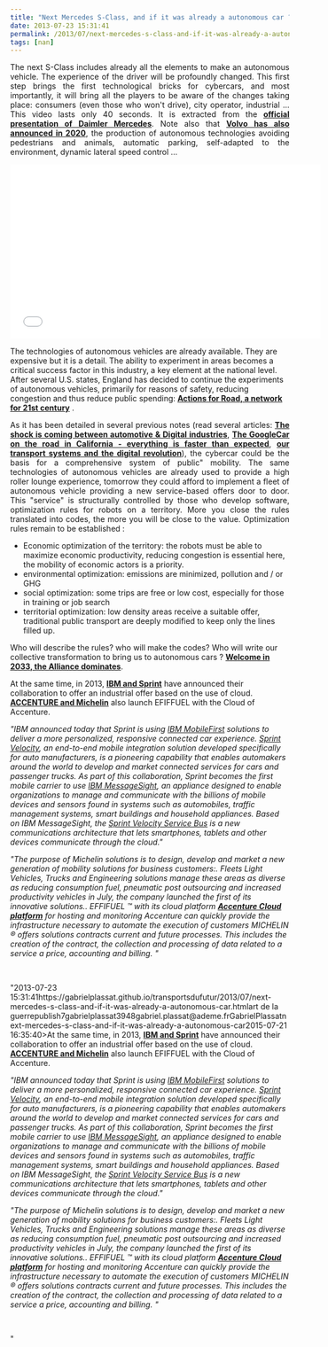 ```yaml
---
title: "Next Mercedes S-Class, and if it was already a autonomous car ?"
date: 2013-07-23 15:31:41
permalink: /2013/07/next-mercedes-s-class-and-if-it-was-already-a-autonomous-car.html
tags: [nan]
---
```


<p style="text-align: justify;">The next S-Class includes already all the elements to make an autonomous vehicle. The experience of the driver will be profoundly changed. This first step brings the first technological bricks for cybercars, and most importantly, it will bring all the players to be aware of the changes taking place: consumers (even those who won't drive), city operator, industrial ... This video lasts only 40 seconds. It is extracted from the <strong><a href="https://www.youtube.com/watch?v=mEpPww4AXMI&list=PLvYrJ_MvVasZtY-F821dkawSkItMQSEcJ&index=26" target="_blank">official presentation of Daimler Mercedes</a></strong>. Note also that <strong><a href="http://www.youtube.com/watch?v=vwckQpZbJW4#at=162" target="_blank">Volvo has also announced in 2020</a></strong>, the production of autonomous technologies avoiding pedestrians and animals, automatic parking, self-adapted to the environment, dynamic lateral speed control ...</p> <iframe frameborder="0" height="315" src="//www.youtube.com/embed/vKDDvBdj5hQ" width="560"></iframe> <p style="text-align: justify;"> </p>  <!--more-->  The technologies of autonomous vehicles are already available. They are expensive but it is a detail. The ability to experiment in areas becomes a critical success factor in this industry, a key element at the national level. After several U.S. states, England has decided to continue the experiments of autonomous vehicles, primarily for reasons of safety, reducing congestion and thus reduce public spending: <strong><a href="http://fr.slideshare.net/transportsdufutur/uk-action-forroads" target="_blank">Actions for Road, a network for 21st century</a></strong> . <p style="text-align: justify;">As it has been detailed in several previous notes (read several articles: <strong><a href="https://gabrielplassat.github.io/transportsdufutur/2012/09/lindustrie-automobile-a-choisi-de-concevoir-developper-et-commercialiser-des-produits-qui-sadaptent-a-tous-les-territoires.html" target="_blank">The shock is coming between automotive & Digital industries</a></strong>, <strong><a href="https://gabrielplassat.github.io/transportsdufutur/2012/09/la-google-car-va-rouler-en-californie-tout-va-plus-vite-que-prevu-le-point-de-basculement-se-rapproc.html" target="_blank">The GoogleCar on the road in California - everything is faster than expected</a></strong>, <strong><a href="https://gabrielplassat.github.io/transportsdufutur/2012/04/nos-systemes-de-transport-et-la-revolution-numerique-pourquoi-cela-va-tout-changer.html" target="_blank">our transport systems and the digital revolution</a></strong>), the cybercar could be the basis for a comprehensive system of public" mobility. The same technologies of autonomous vehicles are already used to provide a high roller lounge experience, tomorrow they could afford to implement a fleet of autonomous vehicle providing a new service-based offers door to door. This "service" is structurally controlled by those who develop software, optimization rules for robots on a territory. More you close the rules translated into codes, the more you will be close to the value. Optimization rules remain to be established :</p> <ul style=""text-align: justify> <li>Economic optimization of the territory: the robots must be able to maximize economic productivity, reducing congestion is essential here, the mobility of economic actors is a priority.</li> <li>environmental optimization: emissions are minimized, pollution and / or GHG</li> <li>social optimization: some trips are free or low cost, especially for those in training or job search</li> <li>territorial optimization: low density areas receive a suitable offer, traditional public transport are deeply modified to keep only the lines filled up.</li> </ul> <p style=""text-align: justify>Who will describe the rules? who will make the codes? Who will write our collective transformation to bring us to autonomous cars ? <strong><a href="https://gabrielplassat.github.io/transportsdufutur/2013/04/en-supprimant-quasiment-la-matiere-pour-ne-garder-que-les-flux-et-les-renverser-les-glass-avaient-to-1.html"" target=""_blank"">Welcome in 2033, the Alliance dominates</a></strong>.</p> <p style=""text-align: justify>At the same time, in 2013, <strong><a href=""http://www-03.ibm.com/press/us/en/pressrelease/41441.wss"" target=""_blank"">IBM and Sprint</a></strong> have announced their collaboration to offer an industrial offer based on the use of cloud. <strong><a href=""http://www.bfmtv.com/economie/accenture-collabore-michelin-lancement-nouvelle-activite-mobilite-leader-pneumatique-adossee-a-plate-forme-cloud-d-and-8217-accenture-562902.html"" target=""_blank"">ACCENTURE and Michelin</a></strong> also launch EFIFFUEL with the Cloud of Accenture.</p> <p style=""padding-left: 30px text-align: justify><em>"IBM announced today that Sprint is using <a href=""http://www.ibm.com/mobilefirst/us/en/"">IBM MobileFirst</a> solutions to deliver a more personalized, responsive connected car experience. </em><em><a href=""http://m2m.sprint.com/m2m-solutions/velocity"">Sprint Velocity</a>, an end-to-end mobile integration solution developed specifically for auto manufacturers, is a pioneering capability that enables automakers around the world to develop and market connected services for cars and passenger trucks. As part of this collaboration, Sprint becomes the first mobile carrier to use <a href=""http://www-03.ibm.com/software/products/us/en/messagesight/"">IBM MessageSight</a>, an appliance designed to enable organizations to manage and communicate with the billions of mobile devices and sensors found in systems such as automobiles, traffic management systems, smart buildings and household appliances. </em><em>Based on IBM MessageSight, the <a href=""http://youtu.be/V1ooTX4aTE8"">Sprint Velocity Service Bus</a> is a new communications architecture that lets smartphones, tablets and other devices communicate through the cloud."</em></p> <p style=""text-align: justify padding-left: 30px><em>"The purpose of Michelin solutions is to design, develop and market a new generation of mobility solutions for business customers:. Fleets Light Vehicles, Trucks and Engineering solutions manage these areas as diverse as reducing consumption fuel, pneumatic post outsourcing and increased productivity vehicles in July, the company launched the first of its innovative solutions.. EFFIFUEL ™ with its cloud platform <strong><a href=""http://cts.businesswire.com/ct/CT?id=smartlink&url=http%3A%2F%2Fwww.accenture.com%2Fus-en%2FPages%2Fservice-hybrid-cloud-platform.aspx&esheet=50673587&newsitemid=20130719005186&lan=fr-FR&anchor=Accenture+Cloud+Platform+for+hosting+and+monitoring&index=1&md5=cd8344392c1515f9c801192bfa48d738"" target=""_blank"">Accenture Cloud platform</a></strong> for hosting and monitoring Accenture can quickly provide the infrastructure necessary to automate the execution of customers MICHELIN ® offers solutions contracts current and future processes. This includes the creation of the contract, the collection and processing of data related to a service a price, accounting and billing. "</em></p> <p><em><br /></em></p>"2013-07-23 15:31:41https://gabrielplassat.github.io/transportsdufutur/2013/07/next-mercedes-s-class-and-if-it-was-already-a-autonomous-car.htmlart de la guerrepublish7gabrielplassat3948gabriel.plassat@ademe.frGabrielPlassatnext-mercedes-s-class-and-if-it-was-already-a-autonomous-car2015-07-21 16:35:40>At the same time, in 2013, <strong><a href=""http://www-03.ibm.com/press/us/en/pressrelease/41441.wss"" target=""_blank"">IBM and Sprint</a></strong> have announced their collaboration to offer an industrial offer based on the use of cloud. <strong><a href=""http://www.bfmtv.com/economie/accenture-collabore-michelin-lancement-nouvelle-activite-mobilite-leader-pneumatique-adossee-a-plate-forme-cloud-d-and-8217-accenture-562902.html"" target=""_blank"">ACCENTURE and Michelin</a></strong> also launch EFIFFUEL with the Cloud of Accenture.</p> <p style=""padding-left: 30px><em>"IBM announced today that Sprint is using <a href=""http://www.ibm.com/mobilefirst/us/en/"">IBM MobileFirst</a> solutions to deliver a more personalized, responsive connected car experience. </em><em><a href=""http://m2m.sprint.com/m2m-solutions/velocity"">Sprint Velocity</a>, an end-to-end mobile integration solution developed specifically for auto manufacturers, is a pioneering capability that enables automakers around the world to develop and market connected services for cars and passenger trucks. As part of this collaboration, Sprint becomes the first mobile carrier to use <a href=""http://www-03.ibm.com/software/products/us/en/messagesight/"">IBM MessageSight</a>, an appliance designed to enable organizations to manage and communicate with the billions of mobile devices and sensors found in systems such as automobiles, traffic management systems, smart buildings and household appliances. </em><em>Based on IBM MessageSight, the <a href=""http://youtu.be/V1ooTX4aTE8"">Sprint Velocity Service Bus</a> is a new communications architecture that lets smartphones, tablets and other devices communicate through the cloud."</em></p> <p style=""text-align: justify><em>"The purpose of Michelin solutions is to design, develop and market a new generation of mobility solutions for business customers:. Fleets Light Vehicles, Trucks and Engineering solutions manage these areas as diverse as reducing consumption fuel, pneumatic post outsourcing and increased productivity vehicles in July, the company launched the first of its innovative solutions.. EFFIFUEL ™ with its cloud platform <strong><a href=""http://cts.businesswire.com/ct/CT?id=smartlink&url=http%3A%2F%2Fwww.accenture.com%2Fus-en%2FPages%2Fservice-hybrid-cloud-platform.aspx&esheet=50673587&newsitemid=20130719005186&lan=fr-FR&anchor=Accenture+Cloud+Platform+for+hosting+and+monitoring&index=1&md5=cd8344392c1515f9c801192bfa48d738"" target=""_blank"">Accenture Cloud platform</a></strong> for hosting and monitoring Accenture can quickly provide the infrastructure necessary to automate the execution of customers MICHELIN ® offers solutions contracts current and future processes. This includes the creation of the contract, the collection and processing of data related to a service a price, accounting and billing. "</em></p> <p><em><br /></em></p>"
